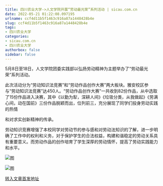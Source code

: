```yaml
---
title: 四川农业大学->人文学院开展“劳动最光荣”系列活动 | sicau.com.cn
date: 2022-05-21 01:22:08.097195
urlname: ccf4d11b5f1463c916a87a1448428b4e
slug: ccf4d11b5f1463c916a87a1448428b4e
tags: 
- 四川农业大学
categories:
- sicau.com.cn
- 四川农业大学
authorbox: false
sidebar: false
---
```

5月8日至18日，人文学院团委实践部以弘扬劳动精神为主题举办了“劳动最光荣”系列活动。  

此次活动分为“劳动知识法竞赛”和“劳动作品创作大赛”两大板块。雅安校区参与“劳动知识法竞赛”达450人。“劳动作品创作大赛”一共收到82份作品，从中选取了15份作品进入决赛，其中《以勤为犁，深耕人间》《垃圾分类，从我做起》《劳满心间，动在国前》三份作品脱颖而出，位列前三，充分展现了同学们投身劳动实践的热情
<!--more-->
和对求实创新精神的传承。

劳动知识竞赛增强了本校同学对劳动节的参与感和对劳动法知识的了解，进一步明确了工作中的权利和义务，对于保护学生的合法权益，构建和谐稳定的劳动关系具有重要意义。而劳动作品的创作培育了学生深厚的劳动情怀，提高了劳动实践能力和水平。

![图](https://news.sicau.edu.cn/__local/D/6D/42/31E32A52BF172A407B488F3ECFA_98306CB1_1FDC0.png)

![图](https://news.sicau.edu.cn/__local/B/60/5D/71F06B3358AED88233E5011681D_C1A99F81_8576C.png)

[转入文章首发地址](https://news.sicau.edu.cn/info/1078/67865.htm)